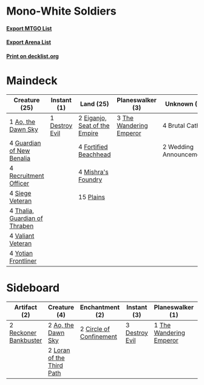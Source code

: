 # Mono-White Soldiers

#### [Export MTGO List](../collection/Mono-White%20Soldiers/Mono-White%20Soldiers.txt)
#### [Export Arena List](../collection/Mono-White%20Soldiers/Mono-White%20Soldiers_arena.txt)
#### [Print on decklist.org](http://decklist.org/?deckmain=1%09Ao,%20the%20Dawn%20Sky%0A4%09Brutal%20Cathar%0A1%09Destroy%20Evil%0A2%09Eiganjo,%20Seat%20of%20the%20Empire%0A4%09Fortified%20Beachhead%0A4%09Guardian%20of%20New%20Benalia%0A4%09Mishra's%20Foundry%0A15%09Plains%0A4%09Recruitment%20Officer%0A4%09Siege%20Veteran%0A4%09Thalia,%20Guardian%20of%20Thraben%0A3%09The%20Wandering%20Emperor%0A4%09Valiant%20Veteran%0A2%09Wedding%20Announcement%0A4%09Yotian%20Frontliner&deckside=2%09Ao,%20the%20Dawn%20Sky%0A2%09Circle%20of%20Confinement%0A3%09Destroy%20Evil%0A1%09Kayla's%20Reconstruction%0A2%09Loran%20of%20the%20Third%20Path%0A2%09Reckoner%20Bankbuster%0A1%09The%20Wandering%20Emperor%0A2%09Wedding%20Announcement)
# Maindeck

|                                             Creature (25)                                              |                                       Instant (1)                                       |                                               Land (25)                                                |                                         Planeswalker (3)                                         |     Unknown (6)      |
|--------------------------------------------------------------------------------------------------------|-----------------------------------------------------------------------------------------|--------------------------------------------------------------------------------------------------------|--------------------------------------------------------------------------------------------------|----------------------|
|1 [Ao, the Dawn Sky](http://gatherer.wizards.com/Pages/Card/Details.aspx?multiverseid=548292)           |1 [Destroy Evil](http://gatherer.wizards.com/Pages/Card/Details.aspx?multiverseid=574497)|2 [Eiganjo, Seat of the Empire](http://gatherer.wizards.com/Pages/Card/Details.aspx?multiverseid=548581)|3 [The Wandering Emperor](http://gatherer.wizards.com/Pages/Card/Details.aspx?multiverseid=548337)|4 Brutal Cathar       |
|4 [Guardian of New Benalia](http://gatherer.wizards.com/Pages/Card/Details.aspx?multiverseid=574499)    |                                                                                         |4 [Fortified Beachhead](http://gatherer.wizards.com/Pages/Card/Details.aspx?multiverseid=583841)        |                                                                                                  |2 Wedding Announcement|
|4 [Recruitment Officer](http://gatherer.wizards.com/Pages/Card/Details.aspx?multiverseid=583608)        |                                                                                         |4 [Mishra's Foundry](http://gatherer.wizards.com/Pages/Card/Details.aspx?multiverseid=583844)           |                                                                                                  |                      |
|4 [Siege Veteran](http://gatherer.wizards.com/Pages/Card/Details.aspx?multiverseid=583610)              |                                                                                         |15 [Plains](http://gatherer.wizards.com/Pages/Card/Details.aspx?multiverseid=439856)                    |                                                                                                  |                      |
|4 [Thalia, Guardian of Thraben](http://gatherer.wizards.com/Pages/Card/Details.aspx?multiverseid=442025)|                                                                                         |                                                                                                        |                                                                                                  |                      |
|4 [Valiant Veteran](http://gatherer.wizards.com/Pages/Card/Details.aspx?multiverseid=574518)            |                                                                                         |                                                                                                        |                                                                                                  |                      |
|4 [Yotian Frontliner](http://gatherer.wizards.com/Pages/Card/Details.aspx?multiverseid=583627)          |                                                                                         |                                                                                                        |                                                                                                  |                      |


# Sideboard

|                                          Artifact (2)                                          |                                            Creature (4)                                            |                                         Enchantment (2)                                          |                                       Instant (3)                                       |                                         Planeswalker (1)                                         |                                            Sorcery (1)                                            |     Unknown (2)      |
|------------------------------------------------------------------------------------------------|----------------------------------------------------------------------------------------------------|--------------------------------------------------------------------------------------------------|-----------------------------------------------------------------------------------------|--------------------------------------------------------------------------------------------------|---------------------------------------------------------------------------------------------------|----------------------|
|2 [Reckoner Bankbuster](http://gatherer.wizards.com/Pages/Card/Details.aspx?multiverseid=548568)|2 [Ao, the Dawn Sky](http://gatherer.wizards.com/Pages/Card/Details.aspx?multiverseid=548292)       |2 [Circle of Confinement](http://gatherer.wizards.com/Pages/Card/Details.aspx?multiverseid=540834)|3 [Destroy Evil](http://gatherer.wizards.com/Pages/Card/Details.aspx?multiverseid=574497)|1 [The Wandering Emperor](http://gatherer.wizards.com/Pages/Card/Details.aspx?multiverseid=548337)|1 [Kayla's Reconstruction](http://gatherer.wizards.com/Pages/Card/Details.aspx?multiverseid=583595)|2 Wedding Announcement|
|                                                                                                |2 [Loran of the Third Path](http://gatherer.wizards.com/Pages/Card/Details.aspx?multiverseid=583597)|                                                                                                  |                                                                                         |                                                                                                  |                                                                                                   |                      |

